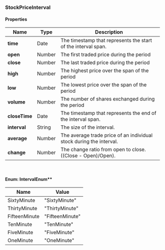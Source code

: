 
[//]: # (CLASS:StockPriceInterval)

[//]: # (KIND:object)

### StockPriceInterval

#### Properties

[//]: # (START_DEFINITION)

Name | Type | Description
------------ | ------------- | -------------
**time** | Date | The timestamp that represents the start of the interval span. &nbsp;
**open** | Number | The first traded price during the period &nbsp;
**close** | Number | The last traded price during the period &nbsp;
**high** | Number | The highest price over the span of the period &nbsp;
**low** | Number | The lowest price over the span of the period &nbsp;
**volume** | Number | The number of shares exchanged during the period &nbsp;
**closeTime** | Date | The timestamp that represents the end of the interval span. &nbsp;
**interval** | String | The size of the interval. &nbsp;
**average** | Number | The average trade price of an individual stock during the interval. &nbsp;
**change** | Number | The change ratio from open to close.  ((Close - Open)/Open). &nbsp;

[//]: # (END_DEFINITION)



<br/>

#### Enum: IntervalEnum**

Name | Value
---- | -----
SixtyMinute | &quot;SixtyMinute&quot;
ThirtyMinute | &quot;ThirtyMinute&quot;
FifteenMinute | &quot;FifteenMinute&quot;
TenMinute | &quot;TenMinute&quot;
FiveMinute | &quot;FiveMinute&quot;
OneMinute | &quot;OneMinute&quot;



